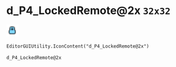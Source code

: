 # d_P4_LockedRemote@2x `32x32`
<img src="/img/d_P4_LockedRemote.png" width=32 height=32>

``` CSharp
EditorGUIUtility.IconContent("d_P4_LockedRemote@2x")
```
```
d_P4_LockedRemote@2x
```
